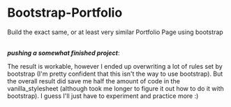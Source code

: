 # Bootstrap-Portfolio
Build the exact same, or at least very similar Portfolio Page using bootstrap <br>

<br><strong><em>pushing a somewhat finished project</em></strong>: <br>

The result is workable, however I ended up overwriting a lot of rules set by bootstrap (I'm pretty confident that this isn't the way to use bootstrap). But the overall result did save me half the amount of code in the vanilla_stylesheet (although took me longer to figure it out how to do it with bootstrap). I guess I'll just have to experiment and practice more :) <br>
